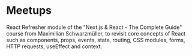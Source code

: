 # Meetups

React Refresher module of the "Next.js & React - The Complete Guide" course from Maximilian Schwarzmüller, to revisit core concepts of React such as components, props, events, state, routing, CSS modules, forms, HTTP requests, useEffect and context.
